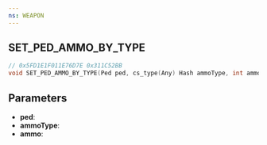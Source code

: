 ```yaml
---
ns: WEAPON
---
```

## SET_PED_AMMO_BY_TYPE

```c
// 0x5FD1E1F011E76D7E 0x311C52BB
void SET_PED_AMMO_BY_TYPE(Ped ped, cs_type(Any) Hash ammoType, int ammo);
```


## Parameters
* **ped**: 
* **ammoType**: 
* **ammo**: 

